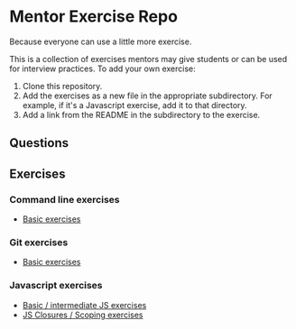 # Mentor Exercise Repo

Because everyone can use a little more exercise.

This is a collection of exercises mentors may give students or can be used for interview practices. To add your own exercise:

1. Clone this repository.
2. Add the exercises as a new file in the appropriate subdirectory. For example, if it's a Javascript exercise, add it to that directory.
3. Add a link from the README in the subdirectory to the exercise.

## Questions


## Exercises

### Command line exercises
 - [Basic exercises ]()

### Git exercises
 - [Basic exercises ]()

### Javascript exercises
 - [Basic / intermediate JS exercises]()
 - [JS Closures / Scoping exercises]()

